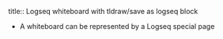 title:: Logseq whiteboard with tldraw/save as logseq block

- A whiteboard can be represented by a Logseq special page